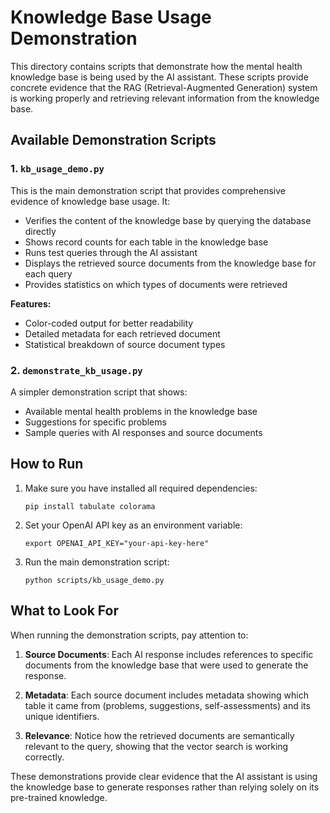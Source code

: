 # Knowledge Base Usage Demonstration

This directory contains scripts that demonstrate how the mental health knowledge base is being used by the AI assistant. These scripts provide concrete evidence that the RAG (Retrieval-Augmented Generation) system is working properly and retrieving relevant information from the knowledge base.

## Available Demonstration Scripts

### 1. `kb_usage_demo.py`

This is the main demonstration script that provides comprehensive evidence of knowledge base usage. It:

- Verifies the content of the knowledge base by querying the database directly
- Shows record counts for each table in the knowledge base
- Runs test queries through the AI assistant
- Displays the retrieved source documents from the knowledge base for each query
- Provides statistics on which types of documents were retrieved

**Features:**
- Color-coded output for better readability
- Detailed metadata for each retrieved document
- Statistical breakdown of source document types

### 2. `demonstrate_kb_usage.py`

A simpler demonstration script that shows:

- Available mental health problems in the knowledge base
- Suggestions for specific problems
- Sample queries with AI responses and source documents

## How to Run

1. Make sure you have installed all required dependencies:
   ```
   pip install tabulate colorama
   ```

2. Set your OpenAI API key as an environment variable:
   ```
   export OPENAI_API_KEY="your-api-key-here"
   ```

3. Run the main demonstration script:
   ```
   python scripts/kb_usage_demo.py
   ```

## What to Look For

When running the demonstration scripts, pay attention to:

1. **Source Documents**: Each AI response includes references to specific documents from the knowledge base that were used to generate the response.

2. **Metadata**: Each source document includes metadata showing which table it came from (problems, suggestions, self-assessments) and its unique identifiers.

3. **Relevance**: Notice how the retrieved documents are semantically relevant to the query, showing that the vector search is working correctly.

These demonstrations provide clear evidence that the AI assistant is using the knowledge base to generate responses rather than relying solely on its pre-trained knowledge.